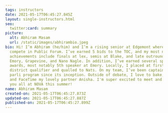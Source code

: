 ```yaml
---
tags: instructors
date: 2021-05-17T06:45:27.845Z
layout: single-instructors.html
seo:
  twitter:card: summary
picture:
  alt: Abhiram Masam
  url: /static/images/abhirambio.jpeg
bio: Hi! I’m Abhiram (he/him) and I’m a rising senior at Edgemont where I
  compete in Public Forum. I’ve earned 5 bids to the TOC, and my most notable
  achievements include finals at lex, semis at Blake, and late outrounds at
  Emory, Grapevine, and Nano Nagle. In addition, I’ve earned several speaker
  awards, most notably 5th speaker at Emory. Locally, I placed at first at my
  district qualifier and qualled to Nats. On my team, I’ve been captain of our
  parli program since its inception. Outside of debate, I love to bake, cook,
  and FaceTime my lovely partner Anisha. I'm super excited to meet and work with
  you all at NOVA this summer!
name: Abhiram Masam
created-on: 2021-05-17T06:45:27.873Z
updated-on: 2021-05-17T06:45:27.887Z
published-on: 2021-05-17T06:45:27.899Z
---
```

